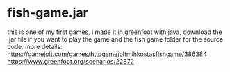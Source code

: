 # fish-game.jar
this is one of my first games, i made it in greenfoot with java, download the .jar file if you want to play the game and the fish game folder for the source code. 
more details: 
https://gamejolt.com/games/httpgamejoltmihkostasfishgame/386384  
https://www.greenfoot.org/scenarios/22872

